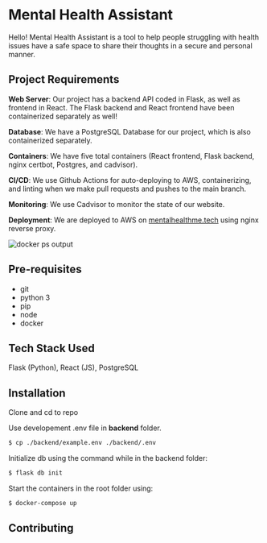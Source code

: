 # Mental Health Assistant

Hello! Mental Health Assistant is a tool to help people struggling with health issues have a safe space to share their thoughts in a secure and personal manner.

## Project Requirements

**Web Server**: Our project has a backend API coded in Flask, as well as frontend in React. The Flask backend and React frontend have been containerized separately as well!

**Database**: We have a PostgreSQL Database for our project, which is also containerized separately.

**Containers**: We have five total containers (React frontend, Flask backend, nginx certbot, Postgres, and cadvisor).

**CI/CD**: We use Github Actions for auto-deploying to AWS, containerizing, and linting when we make pull requests and pushes to the main branch.

**Monitoring**: We use Cadvisor to monitor the state of our website.

**Deployment**: We are deployed to AWS on [mentalhealthme.tech](https://mentalhealthme.tech/) using nginx reverse proxy.

![docker ps output]('https://github.com/1tracy/mental-health-assistant/blob/main/docker-ps-output.png?raw=true')

## Pre-requisites

- git
- python 3
- pip
- node
- docker

## Tech Stack Used

Flask (Python), React (JS), PostgreSQL

## Installation

Clone and cd to repo

Use developement .env file in **backend** folder.

```bash
$ cp ./backend/example.env ./backend/.env
```

Initialize db using the command while in the backend folder:

```bash
$ flask db init
```

Start the containers in the root folder using:

```bash
$ docker-compose up
```

## Contributing
